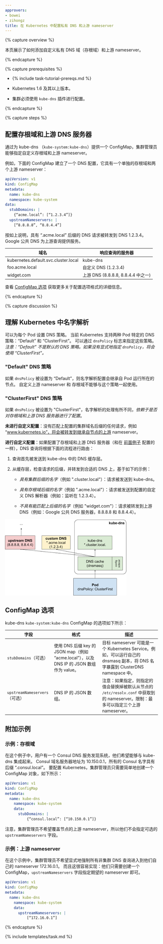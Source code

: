 ```yaml
---
approvers:
- bowei
- zihongz
title: 在 Kubernetes 中配置私有 DNS 和上游 nameserver
---
```


{% capture overview %}

本页展示了如何添加自定义私有 DNS 域（存根域）和上游 nameserver。

{% endcapture %}

{% capture prerequisites %}
* {% include task-tutorial-prereqs.md %}



* Kubernetes 1.6 及其以上版本。
* 集群必须使用 `kube-dns` 插件进行配置。

{% endcapture %}

{% capture steps %}



## 配置存根域和上游 DNS 服务器

通过为 kube-dns （`kube-system:kube-dns`）提供一个 ConfigMap，集群管理员能够指定自定义存根域和上游 nameserver。

例如，下面的 ConfigMap 建立了一个 DNS 配置，它具有一个单独的存根域和两个上游 nameserver：

```yaml
apiVersion: v1
kind: ConfigMap
metadata:
  name: kube-dns
  namespace: kube-system
data:
  stubDomains: |
    {“acme.local”: [“1.2.3.4”]}
  upstreamNameservers: |
    [“8.8.8.8”, “8.8.4.4”]
```



按如上说明，具有 “.acme.local” 后缀的 DNS 请求被转发到 DNS 1.2.3.4。Google 公共 DNS 为上游查询提供服务。



| 域名 | 响应查询的服务器 |
| ----------- | -------------------------- |
| kubernetes.default.svc.cluster.local| kube-dns |
| foo.acme.local| 自定义 DNS (1.2.3.4) |
| widget.com    | 上游 DNS (8.8.8.8, 8.8.4.4 中之一) |


查看 [ConfigMap 选项](#configmap-options) 获取更多关于配置选项格式的详细信息。

{% endcapture %}

{% capture discussion %}



## 理解 Kubernetes 中名字解析

可以为每个 Pod 设置 DNS 策略。
当前 Kubernetes 支持两种 Pod 特定的 DNS 策略：“Default” 和 “ClusterFirst”。
可以通过 `dnsPolicy` 标志来指定这些策略。
*注意：“Default” 不是默认的 DNS 策略。如果没有显式地指定 `dnsPolicy`，将会使用 “ClusterFirst”。*



### "Default" DNS 策略

如果 `dnsPolicy` 被设置为 “Default”，则名字解析配置会继承自 Pod 运行所在的节点。
自定义上游 nameserver 和 存根域不能够与这个策略一起使用。



### "ClusterFirst" DNS 策略

如果 `dnsPolicy` 被设置为 "ClusterFirst"，名字解析的处理有所不同，*依赖于是否对存根域和上游 DNS 服务器进行了配置*。

**未进行自定义配置**：没有匹配上配置的集群域名后缀的任何请求，例如 “www.kubernetes.io”，将会被转发到继承自节点的上游 nameserver。

**进行自定义配置**：如果配置了存根域和上游 DNS 服务器（和在 [前面例子](#configuring-stub-domain-and-upstream-dns-servers) 配置的一样），DNS 查询将根据下面的流程进行路由：



1. 查询首先被发送到 kube-dns 中的 DNS 缓存层。

1. 从缓存层，检查请求的后缀，并转发到合适的 DNS 上，基于如下的示例：
 
   * *具有集群后缀的名字*（例如 ".cluster.local"）：请求被发送到 kube-dns。

   * *具有存根域后缀的名字*（例如 ".acme.local"）：请求被发送到配置的自定义 DNS 解析器（例如：监听在 1.2.3.4）。

   * *不具有能匹配上后缀的名字*（例如 "widget.com"）：请求被转发到上游 DNS（例如：Google 公共 DNS 服务器，8.8.8.8 和 8.8.4.4）。

![DNS 查询流程](/docs/tasks/administer-cluster/dns-custom-nameservers/dns.png)



## ConfigMap 选项

kube-dns `kube-system:kube-dns` ConfigMap 的选项如下所示：

| 字段 | 格式 | 描述 |
| ----- | ------ | ----------- |
| `stubDomains`（可选）| 使用 DNS 后缀 key 的 JSON map（例如 “acme.local”），以及 DNS IP 的 JSON 数组作为 value。 | 目标 nameserver 可能是一个 Kubernetes Service。例如，可以运行自己的 dnsmasq 副本，将 DNS 名字暴露到 ClusterDNS namespace 中。|
| `upstreamNameservers`（可选）| DNS IP 的 JSON 数组。 | 注意：如果指定，则指定的值会替换掉被默认从节点的 `/etc/resolv.conf` 中获取到的 nameserver。限制：最多可以指定三个上游 nameserver。|



## 附加示例

### 示例：存根域

在这个例子中，用户有一个 Consul DNS 服务发现系统，他们希望能够与 kube-dns 集成起来。
Consul 域名服务器地址为 10.150.0.1，所有的 Consul 名字具有后缀 “.consul.local”。
要配置 Kubernetes，集群管理员只需要简单地创建一个 ConfigMap 对象，如下所示：

```yaml
apiVersion: v1
kind: ConfigMap
metadata:
  name: kube-dns
    namespace: kube-system
    data:
      stubDomains: |
          {“consul.local”: [“10.150.0.1”]}
```


注意，集群管理员不希望覆盖节点的上游 nameserver，所以他们不会指定可选的 `upstreamNameservers` 字段。



### 示例：上游 nameserver

在这个示例中，集群管理员不希望显式地强制所有非集群 DNS 查询进入到他们自己的 nameserver 172.16.0.1。
而且这很容易实现：他们只需要创建一个 ConfigMap，`upstreamNameservers` 字段指定期望的 nameserver 即可。

```yaml
apiVersion: v1
kind: ConfigMap
metadata:
  name: kube-dns
    namespace: kube-system
    data:
      upstreamNameservers: |
          [“172.16.0.1”]
```

{% endcapture %}

{% include templates/task.md %}
